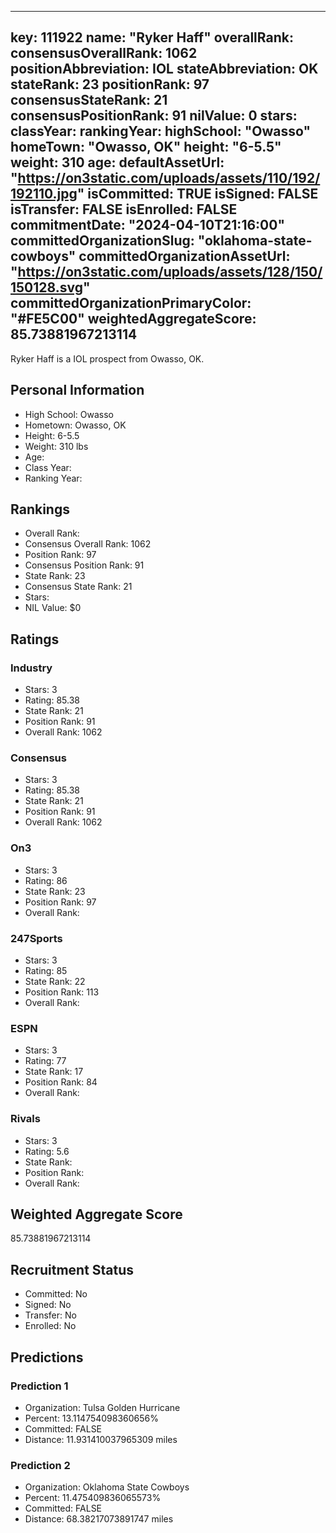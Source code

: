 ---
  key: 111922
  name: "Ryker Haff"
  overallRank: 
  consensusOverallRank: 1062
  positionAbbreviation: IOL
  stateAbbreviation: OK
  stateRank: 23
  positionRank: 97
  consensusStateRank: 21
  consensusPositionRank: 91
  nilValue: 0
  stars: 
  classYear: 
  rankingYear: 
  highSchool: "Owasso"
  homeTown: "Owasso, OK"
  height: "6-5.5"
  weight: 310
  age: 
  defaultAssetUrl: "https://on3static.com/uploads/assets/110/192/192110.jpg"
  isCommitted: TRUE
  isSigned: FALSE
  isTransfer: FALSE
  isEnrolled: FALSE
  commitmentDate: "2024-04-10T21:16:00"
  committedOrganizationSlug: "oklahoma-state-cowboys"
  committedOrganizationAssetUrl: "https://on3static.com/uploads/assets/128/150/150128.svg"
  committedOrganizationPrimaryColor: "#FE5C00"
  weightedAggregateScore: 85.73881967213114
  ---
  
  Ryker Haff is a IOL prospect from Owasso, OK.
  
  ## Personal Information
  - High School: Owasso
  - Hometown: Owasso, OK
  - Height: 6-5.5
  - Weight: 310 lbs
  - Age: 
  - Class Year: 
  - Ranking Year: 
  
  ## Rankings
  - Overall Rank: 
  - Consensus Overall Rank: 1062
  - Position Rank: 97
  - Consensus Position Rank: 91
  - State Rank: 23
  - Consensus State Rank: 21
  - Stars: 
  - NIL Value: $0
  
  ## Ratings
  
  ### Industry
  - Stars: 3
  - Rating: 85.38
  - State Rank: 21
  - Position Rank: 91
  - Overall Rank: 1062
  
  ### Consensus
  - Stars: 3
  - Rating: 85.38
  - State Rank: 21
  - Position Rank: 91
  - Overall Rank: 1062
  
  ### On3
  - Stars: 3
  - Rating: 86
  - State Rank: 23
  - Position Rank: 97
  - Overall Rank: 
  
  ### 247Sports
  - Stars: 3
  - Rating: 85
  - State Rank: 22
  - Position Rank: 113
  - Overall Rank: 
  
  ### ESPN
  - Stars: 3
  - Rating: 77
  - State Rank: 17
  - Position Rank: 84
  - Overall Rank: 
  
  ### Rivals
  - Stars: 3
  - Rating: 5.6
  - State Rank: 
  - Position Rank: 
  - Overall Rank: 
  
  ## Weighted Aggregate Score
  85.73881967213114
  
  ## Recruitment Status
  - Committed: No
  - Signed: No
  - Transfer: No
  - Enrolled: No
  
  
  
  ## Predictions
  
  ### Prediction 1
  - Organization: Tulsa Golden Hurricane
  - Percent: 13.114754098360656%
  - Committed: FALSE
  - Distance: 11.931410037965309 miles
  
  ### Prediction 2
  - Organization: Oklahoma State Cowboys
  - Percent: 11.475409836065573%
  - Committed: FALSE
  - Distance: 68.38217073891747 miles
  